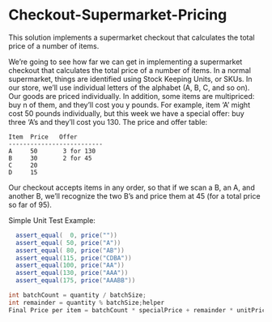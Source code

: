 # Checkout-Supermarket-Pricing

This solution implements a supermarket checkout that calculates the total price of a number of items.

We’re going to see how far we can get in implementing a supermarket checkout that calculates the total price of a number of items. In a normal supermarket, things are identified using Stock Keeping Units, or SKUs. In our store, we’ll use individual letters of the alphabet (A, B, C, and so on). Our goods are priced individually. In addition, some items are multipriced: buy n of them, and they’ll cost you y pounds. For example, item ‘A’ might cost 50 pounds individually, but this week we have a special offer: buy three ‘A’s and they’ll cost you 130. The price and offer table:


    Item  Price   Offer
    --------------------------
    A     50       3 for 130
    B     30       2 for 45
    C     20
    D     15

Our checkout accepts items in any order, so that if we scan a B, an A, and another B, we’ll recognize the two B’s and price them at 45 (for a total price so far of 95).

Simple Unit Test Example:
```java
  assert_equal(  0, price(""))
  assert_equal( 50, price("A"))
  assert_equal( 80, price("AB"))
  assert_equal(115, price("CDBA"))
  assert_equal(100, price("AA"))
  assert_equal(130, price("AAA"))
  assert_equal(175, price("AAABB"))
```

```java
int batchCount = quantity / batchSize;
int remainder = quantity % batchSize;helper
Final Price per item = batchCount * specialPrice + remainder * unitPrice
```